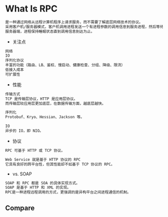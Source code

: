 # What Is RPC
```md
是一种通过网络从远程计算机程序上请求服务，而不需要了解底层网络技术的协议。
采用客户机/服务器模式，客户机调用进程发送一个有进程参数的调用信息到服务进程，然后等待应答信息。
服务器端，进程保持睡眠状态直到调用信息到达为止。
```
* 关注点
```md
网络
IO
序列化协议
丰富的功能（路由、LB、鉴权、慢启动、健康检查、分组、降级、限流）
低接入成本
可扩展性
```
* 性能
```md
传输方式
TCP 是传输层协议，HTTP 是应用层协议。
而传输层较应用层更加底层，在数据传输方面，越底层越快。

序列化
Protobuf、Kryo、Hessian、Jackson 等。

IO
异步的 IO，即 NIO。
```
* 协议
```md
RPC 可基于 HTTP 或 TCP 协议。

Web Service 就是基于 HTTP 协议的 RPC
它具有良好的跨平台性，但其性能却不如基于 TCP 协议的 RPC。
```
* vs. SOAP
```md
SOAP 和 RPC 都是 SOA 的具体实现方式。
SOAP 是基于 HTTP 和 XML 的实现。
RPC是一种进程远程调用的方式，更强调的是异构平台之间进程通信的机制。
```

## Compare

